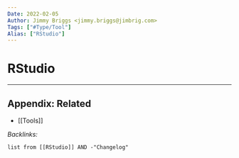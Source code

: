 ```yaml
---
Date: 2022-02-05
Author: Jimmy Briggs <jimmy.briggs@jimbrig.com>
Tags: ["#Type/Tool"]
Alias: ["RStudio"]
---
```


# RStudio

***

## Appendix: Related

- [[Tools]]

*Backlinks:*

```dataview
list from [[RStudio]] AND -"Changelog"
```